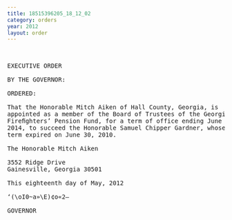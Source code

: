 ```yaml
---
title: 18515396205_18_12_02
category: orders
year: 2012
layout: order
---
```


<pre> 

EXECUTIVE ORDER

BY THE GOVERNOR:

ORDERED:

That the Honorable Mitch Aiken of Hall County, Georgia, is
appointed as a member of the Board of Trustees of the Georgia
Fireﬁghters’ Pension Fund, for a term of office ending June 30,
2014, to succeed the Honorable Samuel Chipper Gardner, whose
term expired on June 30, 2010.

The Honorable Mitch Aiken

3552 Ridge Drive
Gainesville, Georgia 30501

This eighteenth day of May, 2012

‘(\oI0~a»\E)¢o«2—

GOVERNOR

</pre>
